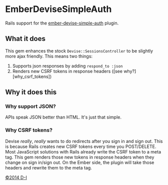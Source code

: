 # EmberDeviseSimpleAuth

Rails support for the [ember-devise-simple-auth](http://github.com/d-i/ember-devise-simple-auth) plugin.

## What it does

This gem enhances the stock `Devise::SessionsController` to be slightly more ajax friendly. This means two things:

1. Supports json responses by adding `respond_to :json`
2. Renders new CSRF tokens in response headers ([see why?][why_csrf_tokens])

## Why it does this

### Why support JSON?

APIs speak JSON better than HTML. It's just that simple.

### Why CSRF tokens?

Devise _really_, _really_ wants to do redirects after you sign in and sign out. This is because Rails creates new CSRF tokens every time you POST/DELETE. Most JavaScript solutions with Rails already write the CSRF token to a meta tag. This gem renders those new tokens in response headers when they change on sign in/sign out. On the Ember side, the plugin will take those headers and rewrite them to the meta tag.

[&copy;2014 D-I](http://www.d-i.co)
